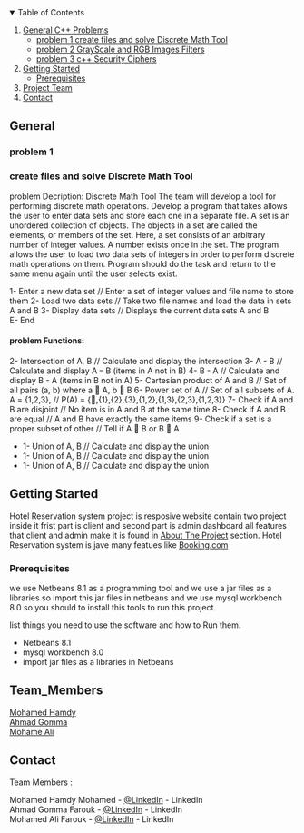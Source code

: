 <!-- TABLE OF CONTENTS -->
<details open="open">
  <summary>Table of Contents</summary>
  <ol>
    <li>
      <a href="#General">General C++ Problems</a>
      <ul>
        <li><a href="#problem 1">problem 1 create files and solve Discrete Math Tool</a></li>
      </ul>
      <ul>
        <li><a href="#problem 2">problem 2 GrayScale and RGB Images Filters</a></li>
      </ul>
      <ul>
        <li><a href="#problem 3">problem 3 c++ Security Ciphers</a></li>
      </ul>
    </li>
    <li>
      <a href="#getting-started">Getting Started</a>
      <ul>
        <li><a href="#prerequisites">Prerequisites</a></li>
      </ul>
    </li>
    <li><a href="#Team_Members">Project Team</a></li>
    <li><a href="#contact">Contact</a></li>
  </ol>
</details>



<!-- General C++ Problems -->
## General
### problem 1
<h3>create files and solve Discrete Math Tool</h3>
problem Decription:
Discrete Math Tool The team will develop a tool for performing discrete math operations.  
Develop a program that takes allows the user to enter data sets and store each one in a separate file. A set is an unordered collection of objects. The objects in a set are called the elements, or members of the set. Here, a set consists of an arbitrary number of integer values. A number exists once in the set. The program allows the user to load two data sets of integers in order to perform discrete math operations on them. Program should do the task and return to the same menu again until the user selects exist. 

1-  Enter a new data set // Enter a set of integer values and file name to store them 
2-  Load two data sets   // Take two file names and load the data in sets A and B 
3-  Display data sets // Displays the current data sets A and B   
E- End
<h4>problem Functions:</h4>

 
2- Intersection of A, B // Calculate and display the intersection 
3- A - B  // Calculate and display A – B (items in A not in B) 
4- B - A  // Calculate and display B - A (items in B not in A) 
5- Cartesian product of A and B  // Set of all pairs (a, b) where a  A, b  B 
6- Power set of A // Set of all subsets of A. A = {1,2,3},   // P(A) = {,{1},{2},{3},{1,2},{1,3},{2,3},{1,2,3}} 
7- Check if A and B are disjoint  // No item is in A and B at the same time 
8- Check if A and B are equal   // A and B have exactly the same items 
9- Check if a set is a proper subset of other // Tell if A  B or B  A 
 
* 1- Union of A, B // Calculate and display the union
* 1- Union of A, B // Calculate and display the union
* 1- Union of A, B // Calculate and display the union


<!-- GETTING STARTED -->
## Getting Started 

  Hotel Reservation system project is resposive website contain two project inside it frist part is client and second part is admin dashboard all features that client and admin make it is found in <a href="#about-the-project">About The Project</a> section. 
  Hotel Reservation system is jave many featues like <a href="https://www.booking.com">Booking.com</a> 

### Prerequisites
we use Netbeans 8.1 as a programming tool and we use a jar files as a libraries so import this jar files in netbeans and we use mysql workbench 8.0 
so you should to install this tools to run this project.

list things you need to use the software and how to Run them.
* Netbeans 8.1
* mysql workbench 8.0
* import jar files as a libraries in Netbeans





<!-- CONTRIBUTING -->
## Team_Members
<a href="https://github.com/MGMK">Mohamed Hamdy</a><br>
<a href="https://github.com/ahmad-Gommah">Ahmad Gomma</a><br>
<a href="https://github.com/mhmd19?fbclid=IwAR1RjmI84zQG3enIW02HziSOh7cChlgwFzKhZhQsWyJBXzamC4Xmzw-2Lsw">Mohame Ali</a>



<!-- CONTACT -->
## Contact
Team Members :

Mohamed Hamdy Mohamed - [@LinkedIn](https://www.linkedin.com/in/mohamed-hamdy-0155b2173/) - LinkedIn<br>
Ahmad Gomma Farouk - [@LinkedIn](https://www.linkedin.com/in/ahmad-gomma-3873441aa/) - LinkedIn<br>
Mohamed Ali Farouk - [@LinkedIn](https://www.linkedin.com/in/mohamed-ali-b42320185/) - LinkedIn




